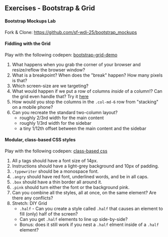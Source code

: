 ## Exercises - Bootstrap & Grid

#### Bootstrap Mockups Lab
Fork & Clone: https://github.com/sf-wdi-25/bootstrap_mockups

#### Fiddling with the Grid
Play with the following codepen: [bootstrap-grid-demo](http://codepen.io/nathanallen/pen/XmOBdL?editors=110)

1. What happens when you grab the corner of your browser and resize/reflow the browser window?
2. What is a breakpoint? When does the "break" happen? How many pixels is that?
3. Which screen-size are we targeting?
4. What would happen if we put a row of columns _inside_ of a column!? Can the grid even handle that? Try it [here](http://codepen.io/nathanallen/pen/gaqVOj?editors=110)
5. How would you stop the columns in the `.col-md-6` row from "stacking" on a mobile phone?
6. Can you recreate the standard two-column layout?
    - roughly 2/3rd width for the main content
    - roughly 1/3rd width for the sidebar
    - a tiny 1/12th offset between the main content and the sidebar

#### Modular, class-based CSS styles
Play with the following codepen: [class-based css](http://codepen.io/nathanallen/pen/qOvBzr?editors=110)

1. All `p` tags should have a font size of 14px.
2. Instructions should have a light-grey background and 10px of padding.
3. `.typewriter` should be a monospace font.
4. `.angry` should have red font, underlined words, and be in all caps.
5. `.box` should have a thin border all around it.
6. `.pink` should turn either the font or the background pink.
7. Can you combine all the styles, all at once, on the same element? Are there any conflicts?
8. Stretch: DIY Grid
    - `.half` - Can you create a style called `.half` that causes an element to fill (only) half of the screen?
    - Can you get `.half` elements to line up side-by-side?
    - Bonus: does it still work if you nest a `.half` elment inside of a `.half` element?
